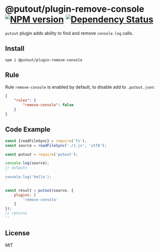 # @putout/plugin-remove-console [![NPM version][NPMIMGURL]][NPMURL] [![Dependency Status][DependencyStatusIMGURL]][DependencyStatusURL]

[NPMIMGURL]:                https://img.shields.io/npm/v/@putout/plugin-remove-console.svg?style=flat&longCache=true
[NPMURL]:                   https://npmjs.org/package/@putout/plugin-remove-console"npm"

[DependencyStatusURL]:      https://david-dm.org/coderaiser/putout?path=packages/plugin-remove-console
[DependencyStatusIMGURL]:   https://david-dm.org/coderaiser/putout.svg?path=packages/plugin-remove-console

`putout` plugin adds ability to find and remove `console.log` calls.

## Install

```
npm i @putout/plugin-remove-console
```

## Rule

Rule `remove-console` is enabled by default, to disable add to `.putout.json`:

```json
{
    "rules": {
        "remove-console": false
    }
}
```

## Code Example

```js
const {readFileSync} = require('fs');
const source = readFileSync('./1.js', 'utf8');

const putout = require('putout');

console.log(source);
// outputs
`
console.log('hello');
`

const result = putout(source, {
    plugins: [
        'remove-console'
    ]
});
// returns
''
```

## License

MIT

